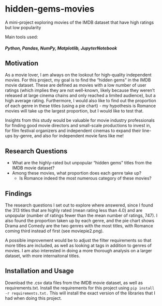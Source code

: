 # hidden-gems-movies

A mini-project exploring movies of the IMDB dataset that have high ratings but low popularity

Main tools used: 
##### Python, Pandas, NumPy, Matplotlib, JupyterNotebook

## Motivation
As a movie lover, I am always on the lookout for high-quality independent movies. For this project, my goal is to find the “hidden gems” in the IMDB movie dataset. 
These are defined as movies with a low number of user ratings (which implies they are not well-known, likely because they weren’t released at large cinema chains and only reached a limited audience), but a high average rating. 
Furthermore, I would also like to find out the proportion of each genre in these titles (using a pie chart) - my hypothesis is Romance movies will take up the largest proportion, but I would like to test that.

Insights from this study would be valuable for movie industry professionals for finding good movie directors and small-scale productions to invest in, for film festival organizers and independent cinemas to expand their line-ups by-genre, and also for independent movie fans like me!
 
## Research Questions
* What are the highly-rated but unpopular “hidden gems” titles from the IMDB movie dataset?
* Among these movies, what proportion does each genre take up?
  * Is Romance indeed the most numerous category of these movies?

## Findings

The research questions I set out to explore where answered, since I found the 313 titles that are highly rated (mean rating less than 4.0) and are unpopular (number of ratings fewer than the mean number of ratings, 747). 
I also found the proportion taken up by each genre, and the pie chart shows Drama and Comedy are the two genres with the most titles, with Romance coming third instead of first (see moviepie2.png).

A possible improvement would be to adjust the filter requirements so that more titles are included, as well as looking at tags in addition to genres of movies. 
I am also interested in doing a more thorough analysis on a larger dataset, with more internaitonal titles.
 
## Installation and Usage
Download the .csv data files from the IMDB movie dataset, as well as requirements.txt.
Install the requirements for this project using `pip install -r requirements.txt.` This will install the exact version of the libraries that I had when doing this project.

